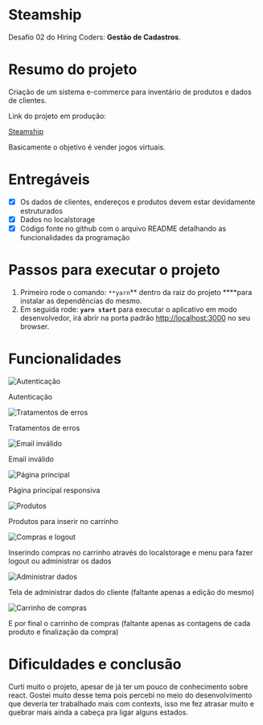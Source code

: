 # Steamship

Desafio 02 do Hiring Coders: **Gestão de Cadastros**.

# Resumo do projeto


Criação de um sistema e-commerce para inventário de produtos e dados de clientes.

Link do projeto em produção: 

[Steamship](https://steamship.netlify.app/)

Basicamente o objetivo é vender jogos virtuais.

# Entregáveis


- [x]  Os dados de clientes, endereços e produtos devem estar devidamente estruturados
- [x]  Dados no localstorage
- [x]  Código fonte no github com o arquivo README detalhando as funcionalidades da programação

# Passos para executar o projeto


1. Primeiro rode o comando: `**yarn`** dentro da raiz do projeto ****para instalar as dependências do mesmo.
2. Em seguida rode: **`yarn start`** para executar o aplicativo em modo desenvolvedor, irá abrir na porta padrão [http://localhost:3000](http://localhost:3000/) no seu browser.

# Funcionalidades


![Autenticação](https://i.imgur.com/aOe6dzL.png)

Autenticação

![Tratamentos de erros](https://i.imgur.com/eodBUNL.png)

Tratamentos de erros

![Email inválido](https://i.imgur.com/RaUdDBz.png)

Email inválido

![Página principal](https://i.imgur.com/HYt1Ikr.png)

Página principal responsiva

![Produtos](https://i.imgur.com/bPmGjbi.png)

Produtos para inserir no carrinho

![Compras e logout](https://i.imgur.com/IG6q886.png)

Inserindo compras no carrinho através do localstorage e menu para fazer logout ou administrar os dados

![Administrar dados](https://i.imgur.com/XcT7ZWA.png)

Tela de administrar dados do cliente (faltante apenas a edição do mesmo)

![Carrinho de compras](https://i.imgur.com/0pAHCuV.png)

E por final o carrinho de compras (faltante apenas as contagens de cada produto e finalização da compra)

# Dificuldades e conclusão


Curti muito o projeto, apesar de já ter um pouco de conhecimento sobre react. Gostei muito desse tema pois percebi no meio do desenvolvimento que deveria ter trabalhado mais com contexts, isso me fez atrasar muito e quebrar mais ainda a cabeça pra ligar alguns estados.
